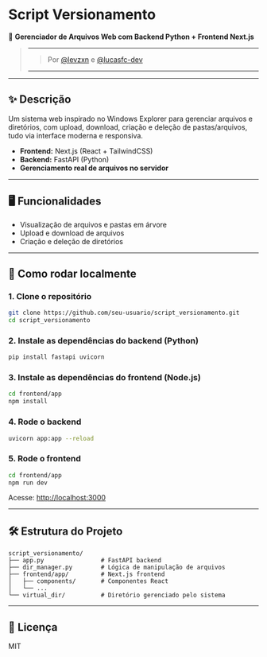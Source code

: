 # Script Versionamento

🚀 **Gerenciador de Arquivos Web com Backend Python + Frontend Next.js**

> ---
>
>> Por [@levzxn](https://github.com/levzxn) e [@lucasfc-dev](https://github.com/lucasfc-dev)
>>
>
> ---

---

## ✨ Descrição

Um sistema web inspirado no Windows Explorer para gerenciar arquivos e diretórios, com upload, download, criação e deleção de pastas/arquivos, tudo via interface moderna e responsiva.

- **Frontend:** Next.js (React + TailwindCSS)
- **Backend:** FastAPI (Python)
- **Gerenciamento real de arquivos no servidor**

---

## 🖥️ Funcionalidades

- Visualização de arquivos e pastas em árvore
- Upload e download de arquivos
- Criação e deleção de diretórios

---

## 🚦 Como rodar localmente

### 1. Clone o repositório

```bash
git clone https://github.com/seu-usuario/script_versionamento.git
cd script_versionamento
```

### 2. Instale as dependências do backend (Python)

```bash
pip install fastapi uvicorn
```

### 3. Instale as dependências do frontend (Node.js)

```bash
cd frontend/app
npm install
```

### 4. Rode o backend

```bash
uvicorn app:app --reload
```

### 5. Rode o frontend

```bash
cd frontend/app
npm run dev
```

Acesse: [http://localhost:3000](http://localhost:3000)

---

## 🛠️ Estrutura do Projeto

```
script_versionamento/
├── app.py                # FastAPI backend
├── dir_manager.py        # Lógica de manipulação de arquivos
├── frontend/app/         # Next.js frontend
│   ├── components/       # Componentes React
│   └── ...
└── virtual_dir/          # Diretório gerenciado pelo sistema
```

---

## 📄 Licença

MIT
